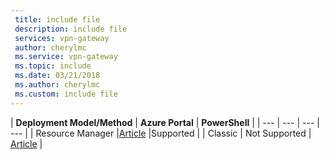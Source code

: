 ```yaml
---
 title: include file
 description: include file
 services: vpn-gateway
 author: cherylmc
 ms.service: vpn-gateway
 ms.topic: include
 ms.date: 03/21/2018
 ms.author: cherylmc
 ms.custom: include file
---
```

| **Deployment Model/Method** | **Azure Portal** | **PowerShell** |
| --- | --- | --- | --- |
| Resource Manager |[Article](../articles/vpn-gateway/vpn-gateway-howto-multi-site-to-site-resource-manager-portal.md) |Supported |
| Classic | Not Supported | [Article](../articles/vpn-gateway/vpn-gateway-multi-site.md) |